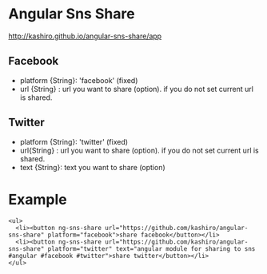 
# Angular Sns Share

http://kashiro.github.io/angular-sns-share/app

## Facebook

* platform {String}: 'facebook' (fixed)
* url {String} : url you want to share (option). if you do not set current url is shared.

## Twitter

* platform {String}: 'twitter' (fixed)
* url{String} : url you want to share (option). if you do not set current url is shared.
* text {String}: text you want to share (option)

# Example

```
<ul>
  <li><button ng-sns-share url="https://github.com/kashiro/angular-sns-share" platform="facebook">share facebook</button></li>
  <li><button ng-sns-share url="https://github.com/kashiro/angular-sns-share" platform="twitter" text="angular module for sharing to sns #angular #facebook #twitter">share twitter</button></li>
</ul>
```
